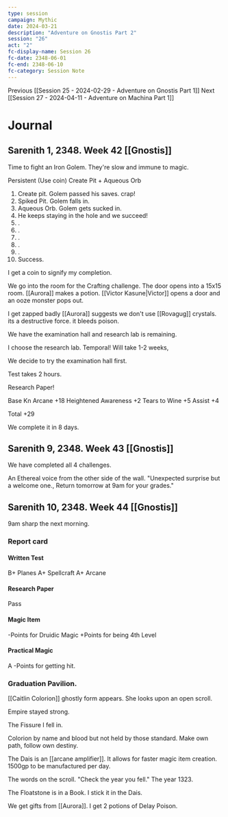 ```yaml
---
type: session
campaign: Mythic
date: 2024-03-21
description: "Adventure on Gnostis Part 2"
session: "26"
act: "2"
fc-display-name: Session 26
fc-date: 2348-06-01
fc-end: 2348-06-10
fc-category: Session Note
---
```

Previous [[Session 25 - 2024-02-29 - Adventure on Gnostis Part 1]]
Next [[Session 27 - 2024-04-11 - Adventure on Machina Part 1]]

# Journal
## Sarenith 1, 2348. Week 42  [[Gnostis]]
Time to fight an Iron Golem.
They're slow and immune to magic.

Persistent (Use coin) Create Pit + Aqueous Orb

1. Create pit. Golem passed his saves. crap!
2. Spiked Pit. Golem falls in.
3. Aqueous Orb. Golem gets sucked in.
4. He keeps staying in the hole and we succeed!
5. .
6. .
7. .
8. .
9. .
10. Success.

I get a coin to signify my completion.

We go into the room for the Crafting challenge. The door opens into a 15x15 room. 
[[Aurora]] makes a potion. [[Victor Kasune|Victor]] opens a door and an ooze monster pops out.

I get zapped badly
 [[Aurora]] suggests we don't use [[Rovagug]] crystals. its a destructive force. it bleeds poison. 

We have the examination hall and research lab is remaining.

I choose the research lab.
Temporal! Will take 1-2 weeks,

We decide to try the examination hall first.

Test takes 2 hours.

Research Paper!

Base Kn Arcane +18
Heightened Awareness +2
Tears to Wine +5
Assist +4

Total +29

We complete it in 8 days.

## Sarenith 9, 2348. Week 43 [[Gnostis]]
We have completed all 4 challenges.

An Ethereal voice from the other side of the wall. "Unexpected surprise but a welcome one., Return tomorrow at 9am for your grades."

## Sarenith 10, 2348. Week 44 [[Gnostis]]
9am sharp the next morning.

### Report card
#### Written Test
B+ Planes
A+ Spellcraft
A+ Arcane

#### Research Paper
Pass

#### Magic Item
-Points for Druidic Magic
+Points for being 4th Level

#### Practical Magic
A
-Points for getting hit.

### Graduation Pavilion.
[[Caitlin Colorion]] ghostly form appears. She looks upon an open scroll.

Empire stayed strong.

The Fissure I fell in.

Colorion by name and blood but not held by those standard.
Make own path, follow own destiny.

The Dais is an [[arcane amplifier]]. It allows for faster magic item creation. 1500gp to be manufactured per day.

The words on the scroll. "Check the year you fell."
The year 1323.

The Floatstone is in a Book.
I stick it in the Dais.

We get gifts from [[Aurora]]. I get 2 potions of Delay Poison.

